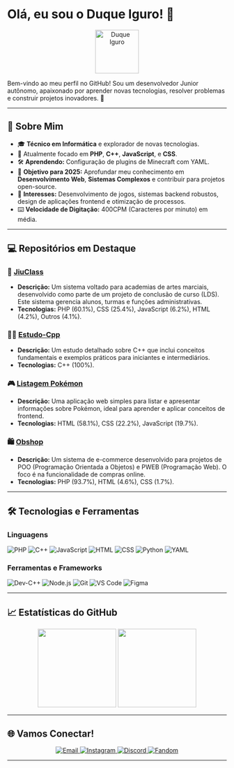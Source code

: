 # Olá, eu sou o Duque Iguro! 👋

<div align="center">
  <img src="https://iili.io/3h75OpS.png" alt="Duque Iguro" width="100" />
</div>

Bem-vindo ao meu perfil no GitHub! Sou um desenvolvedor Junior autônomo, apaixonado por aprender novas tecnologias, resolver problemas e construir projetos inovadores. 🚀

---

## 🌟 Sobre Mim
- 🎓 **Técnico em Informática** e explorador de novas tecnologias.
- 🚀 Atualmente focado em **PHP**, **C++**, **JavaScript**, e **CSS**.
- 🛠️ **Aprendendo:** Configuração de plugins de Minecraft com YAML.
- 🎯 **Objetivo para 2025:** Aprofundar meu conhecimento em **Desenvolvimento Web**, **Sistemas Complexos** e contribuir para projetos open-source.
- 🌟 **Interesses:** Desenvolvimento de jogos, sistemas backend robustos, design de aplicações frontend e otimização de processos.
- ⌨️ **Velocidade de Digitação:** 400CPM (Caracteres por minuto) em média.

---

## 💻 Repositórios em Destaque
### 🚀 [JiuClass](https://github.com/DuqueIguro/JiuClass)
- **Descrição:** Um sistema voltado para academias de artes marciais, desenvolvido como parte de um projeto de conclusão de curso (LDS). Este sistema gerencia alunos, turmas e funções administrativas.
- **Tecnologias:** PHP (60.1%), CSS (25.4%), JavaScript (6.2%), HTML (4.2%), Outros (4.1%).

### 🧑‍💻 [Estudo-Cpp](https://github.com/DuqueIguro/Estudo-Cpp)
- **Descrição:** Um estudo detalhado sobre C++ que inclui conceitos fundamentais e exemplos práticos para iniciantes e intermediários.
- **Tecnologias:** C++ (100%).

### 🎮 [Listagem Pokémon](https://github.com/DuqueIguro/Listagem-pokemon)
- **Descrição:** Uma aplicação web simples para listar e apresentar informações sobre Pokémon, ideal para aprender e aplicar conceitos de frontend.
- **Tecnologias:** HTML (58.1%), CSS (22.2%), JavaScript (19.7%).

### 🛍️ [Obshop](https://github.com/DuqueIguro/Obshop)
- **Descrição:** Um sistema de e-commerce desenvolvido para projetos de POO (Programação Orientada a Objetos) e PWEB (Programação Web). O foco é na funcionalidade de compras online.
- **Tecnologias:** PHP (93.7%), HTML (4.6%), CSS (1.7%).

---

## 🛠️ Tecnologias e Ferramentas
### Linguagens
![PHP](https://img.shields.io/badge/-PHP-777BB4?style=for-the-badge&logo=php&logoColor=white)
![C++](https://img.shields.io/badge/-C++-00599C?style=for-the-badge&logo=c%2B%2B&logoColor=white)
![JavaScript](https://img.shields.io/badge/-JavaScript-F7DF1E?style=for-the-badge&logo=javascript&logoColor=black)
![HTML](https://img.shields.io/badge/-HTML-E34F26?style=for-the-badge&logo=html5&logoColor=white)
![CSS](https://img.shields.io/badge/-CSS-1572B6?style=for-the-badge&logo=css3&logoColor=white)
![Python](https://img.shields.io/badge/-Python-3776AB?style=for-the-badge&logo=python&logoColor=white)
![YAML](https://img.shields.io/badge/-YAML-000000?style=for-the-badge&logo=yaml&logoColor=white)

### Ferramentas e Frameworks
![Dev-C++](https://img.shields.io/badge/-Dev--C%2B%2B-028482?style=for-the-badge&logo=codeblocks&logoColor=white)
![Node.js](https://img.shields.io/badge/-Node.js-339933?style=for-the-badge&logo=node.js&logoColor=white)
![Git](https://img.shields.io/badge/-Git-F05032?style=for-the-badge&logo=git&logoColor=white)
![VS Code](https://img.shields.io/badge/-VS%20Code-007ACC?style=for-the-badge&logo=visual-studio-code&logoColor=white)
![Figma](https://img.shields.io/badge/-Figma-F24E1E?style=for-the-badge&logo=figma&logoColor=white)

---

## 📈 Estatísticas do GitHub
<div align="center">
  <img height="180em" src="https://github-readme-stats.vercel.app/api?username=DuqueIguro&show_icons=true&theme=radical&include_all_commits=true&count_private=true"/>
  <img height="180em" src="https://github-readme-stats.vercel.app/api/top-langs/?username=DuqueIguro&layout=compact&langs_count=7&theme=radical"/>
</div>

---

## 🌐 Vamos Conectar!
<div align="center">
  <a href="mailto:murilohiulgabr@gmail.com">
    <img src="https://img.shields.io/badge/Email-D14836?style=for-the-badge&logo=gmail&logoColor=white" alt="Email">
  </a>
  <a href="https://www.instagram.com/DuqueIguro" target="_blank">
    <img src="https://img.shields.io/badge/Instagram-E4405F?style=for-the-badge&logo=instagram&logoColor=white" alt="Instagram">
  </a>
  <a href="https://discord.com/users/@duqueiguro" target="_blank">
    <img src="https://img.shields.io/badge/Discord-7289DA?style=for-the-badge&logo=discord&logoColor=white" alt="Discord">
  </a>
  <a href="https://shihoiniguro.fandom.com/pt-br/wiki/Shihoin%26Iguro_Wiki" target="_blank">
    <img src="https://img.shields.io/badge/Fandom-FF5000?style=for-the-badge&logo=fandom&logoColor=white" alt="Fandom">
  </a>
</div>

---
